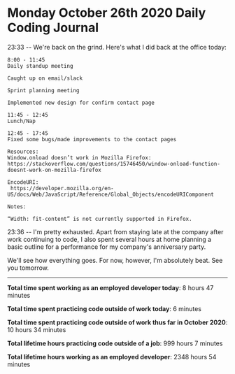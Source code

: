 # Monday October 26th 2020 Daily Coding Journal

23:33 -- We're back on the grind. Here's what I did back at the office today:

```
8:00 - 11:45
Daily standup meeting

Caught up on email/slack

Sprint planning meeting

Implemented new design for confirm contact page

11:45 - 12:45
Lunch/Nap

12:45 - 17:45
Fixed some bugs/made improvements to the contact pages

Resources:
Window.onload doesn’t work in Mozilla Firefox:
https://stackoverflow.com/questions/15746450/window-onload-function-doesnt-work-on-mozilla-firefox

EncodeURI:
 https://developer.mozilla.org/en-US/docs/Web/JavaScript/Reference/Global_Objects/encodeURIComponent

Notes:

“Width: fit-content” is not currently supported in Firefox.
```

23:36 -- I'm pretty exhausted. Apart from staying late at the company after work continuing to code, I also spent several hours at home planning a basic outline for a performance for my company's anniversary party.

We'll see how everything goes. For now, however, I'm absolutely beat. See you tomorrow.

---

**Total time spent working as an employed developer today**: 8 hours 47 minutes

**Total time spent practicing code outside of work today**: 6 minutes

**Total time spent practicing code outside of work thus far in October 2020**: 10 hours 34 minutes

**Total lifetime hours practicing code outside of a job**: 999 hours 7 minutes

**Total lifetime hours working as an employed developer**: 2348 hours 54 minutes
